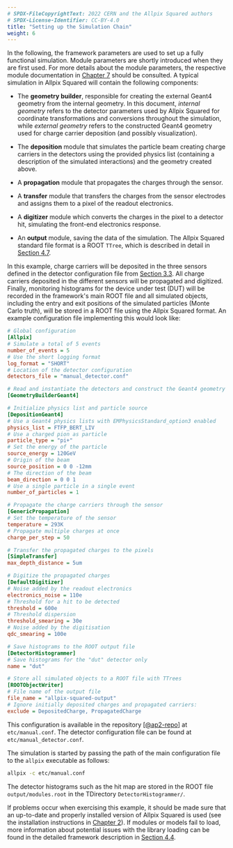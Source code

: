 ```yaml
---
# SPDX-FileCopyrightText: 2022 CERN and the Allpix Squared authors
# SPDX-License-Identifier: CC-BY-4.0
title: "Setting up the Simulation Chain"
weight: 6
---
```


In the following, the framework parameters are used to set up a fully functional simulation. Module parameters are shortly
introduced when they are first used. For more details about the module parameters, the respective module documentation in
[Chapter 7](../07_modules/_index.md) should be consulted. A typical simulation in Allpix Squared will contain the following
components:

-   The **geometry builder**, responsible for creating the external Geant4 geometry from the internal geometry. In this
    document, *internal geometry* refers to the detector parameters used by Allpix Squared for coordinate transformations and
    conversions throughout the simulation, while *external geometry* refers to the constructed Geant4 geometry used for
    charge carrier deposition (and possibly visualization).

-   The **deposition** module that simulates the particle beam creating charge carriers in the detectors using the provided
    physics list (containing a description of the simulated interactions) and the geometry created above.

-   A **propagation** module that propagates the charges through the sensor.

-   A **transfer** module that transfers the charges from the sensor electrodes and assigns them to a pixel of the readout
    electronics.

-   A **digitizer** module which converts the charges in the pixel to a detector hit, simulating the front-end electronics
    response.

-   An **output** module, saving the data of the simulation. The Allpix Squared standard file format is a ROOT `TTree`, which
    is described in detail in [Section 4.7](./09_storing_output_data.md).

In this example, charge carriers will be deposited in the three sensors defined in the detector configuration file from
[Section 3.3](./03_detector_configuration.md). All charge carriers deposited in the different sensors will be propagated and
digitized. Finally, monitoring histograms for the device under test (DUT) will be recorded in the framework's main ROOT file
and all simulated objects, including the entry and exit positions of the simulated particles (Monte Carlo truth), will be
stored in a ROOT file using the Allpix Squared format. An example configuration file implementing this would look like:

```ini
# Global configuration
[Allpix]
# Simulate a total of 5 events
number_of_events = 5
# Use the short logging format
log_format = "SHORT"
# Location of the detector configuration
detectors_file = "manual_detector.conf"

# Read and instantiate the detectors and construct the Geant4 geometry
[GeometryBuilderGeant4]

# Initialize physics list and particle source
[DepositionGeant4]
# Use a Geant4 physics lists with EMPhysicsStandard_option3 enabled
physics_list = FTFP_BERT_LIV
# Use a charged pion as particle
particle_type = "pi+"
# Set the energy of the particle
source_energy = 120GeV
# Origin of the beam
source_position = 0 0 -12mm
# The direction of the beam
beam_direction = 0 0 1
# Use a single particle in a single event
number_of_particles = 1

# Propagate the charge carriers through the sensor
[GenericPropagation]
# Set the temperature of the sensor
temperature = 293K
# Propagate multiple charges at once
charge_per_step = 50

# Transfer the propagated charges to the pixels
[SimpleTransfer]
max_depth_distance = 5um

# Digitize the propagated charges
[DefaultDigitizer]
# Noise added by the readout electronics
electronics_noise = 110e
# Threshold for a hit to be detected
threshold = 600e
# Threshold dispersion
threshold_smearing = 30e
# Noise added by the digitisation
qdc_smearing = 100e

# Save histograms to the ROOT output file
[DetectorHistogrammer]
# Save histograms for the "dut" detector only
name = "dut"

# Store all simulated objects to a ROOT file with TTrees
[ROOTObjectWriter]
# File name of the output file
file_name = "allpix-squared-output"
# Ignore initially deposited charges and propagated carriers:
exclude = DepositedCharge, PropagatedCharge
```

This configuration is available in the repository \[[@ap2-repo]\] at `etc/manual.conf`. The detector configuration file can
be found at `etc/manual_detector.conf`.

The simulation is started by passing the path of the main configuration file to the `allpix` executable as follows:

```sh
allpix -c etc/manual.conf
```

The detector histograms such as the hit map are stored in the ROOT file `output/modules.root` in the TDirectory
`DetectorHistogrammer/`.

If problems occur when exercising this example, it should be made sure that an up-to-date and properly installed version of
Allpix Squared is used (see the installation instructions in [Chapter 2](../02_installation/_index.md)). If modules or models
fail to load, more information about potential issues with the library loading can be found in the detailed framework
description in [Section 4.4](../04_framework/04_modules.md#module-instantiation).


[@ap2-repo]: https://gitlab.cern.ch/allpix-squared/allpix-squared
